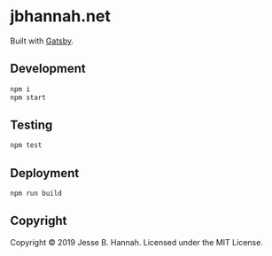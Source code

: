 # jbhannah.net

Built with [Gatsby](https://www.gatsbyjs.org).

## Development

```bash
npm i
npm start
```

## Testing

```bash
npm test
```

## Deployment

```bash
npm run build
```

## Copyright

Copyright © 2019 Jesse B. Hannah. Licensed under the MIT License.

